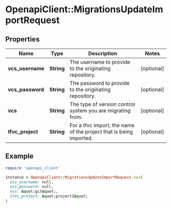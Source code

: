 # OpenapiClient::MigrationsUpdateImportRequest

## Properties

| Name | Type | Description | Notes |
| ---- | ---- | ----------- | ----- |
| **vcs_username** | **String** | The username to provide to the originating repository. | [optional] |
| **vcs_password** | **String** | The password to provide to the originating repository. | [optional] |
| **vcs** | **String** | The type of version control system you are migrating from. | [optional] |
| **tfvc_project** | **String** | For a tfvc import, the name of the project that is being imported. | [optional] |

## Example

```ruby
require 'openapi_client'

instance = OpenapiClient::MigrationsUpdateImportRequest.new(
  vcs_username: null,
  vcs_password: null,
  vcs: &quot;git&quot;,
  tfvc_project: &quot;project1&quot;
)
```

